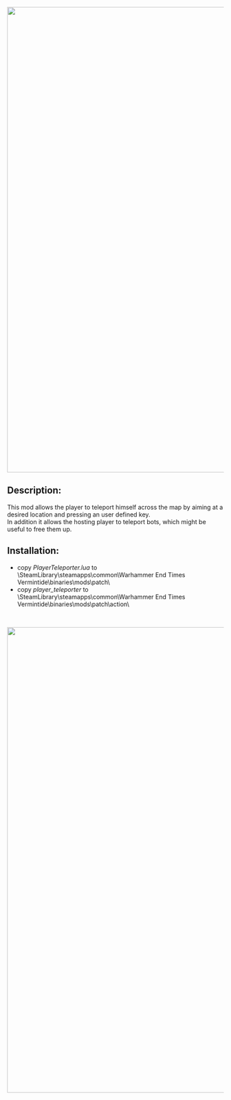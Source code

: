 <p align="center">
  <img src="../../assets/banner-top.png" width="1080">
</p>

## Description:
This mod allows the player to teleport himself across the map by aiming at a desired location and pressing an user defined key.  
In addition it allows the hosting player to teleport bots, which might be useful to free them up.

## Installation:
- copy *PlayerTeleporter.lua* to \SteamLibrary\steamapps\common\Warhammer End Times Vermintide\binaries\mods\patch\
- copy *player_teleporter* to \SteamLibrary\steamapps\common\Warhammer End Times Vermintide\binaries\mods\patch\action\

<br/>

<p align="center">
  <img src="../../assets/banner-buttom.png" width="1080">
</p>
